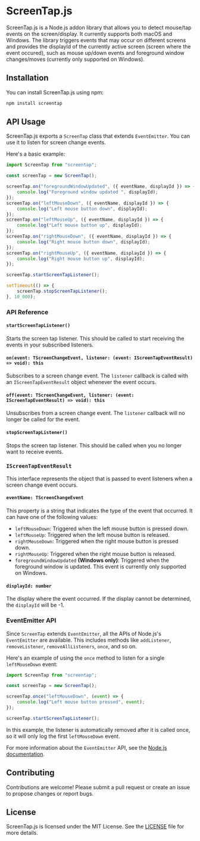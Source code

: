 # ScreenTap.js

ScreenTap.js is a Node.js addon library that allows you to detect mouse/tap events on the screen/display. It currently supports both macOS and Windows. The library triggers events that may occur on different screens and provides the displayId of the currently active screen (screen where the event occured), such as mouse up/down events and foreground window changes/moves (currently only supported on Windows).

## Installation

You can install ScreenTap.js using npm:

```bash
npm install screentap
```

## API Usage

ScreenTap.js exports a `ScreenTap` class that extends `EventEmitter`. You can use it to listen for screen change events.

Here's a basic example:

```javascript
import ScreenTap from "screentap";

const screenTap = new ScreenTap();

screenTap.on("foregroundWindowUpdated", ({ eventName, displayId }) => {
	console.log("Foreground window updated ", displayId);
});
screenTap.on("leftMouseDown", ({ eventName, displayId }) => {
	console.log("Left mouse button down", displayId);
});
screenTap.on("leftMouseUp", ({ eventName, displayId }) => {
	console.log("Left mouse button up", displayId);
});
screenTap.on("rightMouseDown", ({ eventName, displayId }) => {
	console.log("Right mouse button down", displayId);
});
screenTap.on("rightMouseUp", ({ eventName, displayId }) => {
	console.log("Right mouse button up", displayId);
});

screenTap.startScreenTapListener();

setTimeout(() => {
	screenTap.stopScreenTapListener();
}, 10_000);
```

### API Reference

#### `startScreenTapListener()`

Starts the screen tap listener. This should be called to start receiving the events in your subscribed listeners.

#### `on(event: TScreenChangeEvent, listener: (event: IScreenTapEventResult) => void): this`

Subscribes to a screen change event. The `listener` callback is called with an `IScreenTapEventResult` object whenever the event occurs.

#### `off(event: TScreenChangeEvent, listener: (event: IScreenTapEventResult) => void): this`

Unsubscribes from a screen change event. The `listener` callback will no longer be called for the event.

#### `stopScreenTapListener()`

Stops the screen tap listener. This should be called when you no longer want to receive events.

### `IScreenTapEventResult`

This interface represents the object that is passed to event listeners when a screen change event occurs.

#### `eventName: TScreenChangeEvent`

This property is a string that indicates the type of the event that occurred. It can have one of the following values:

- `leftMouseDown`: Triggered when the left mouse button is pressed down.
- `leftMouseUp`: Triggered when the left mouse button is released.
- `rightMouseDown`: Triggered when the right mouse button is pressed down.
- `rightMouseUp`: Triggered when the right mouse button is released.
- `foregroundWindowUpdated` **(Windows only)**: Triggered when the foreground window is updated. This event is currently only supported on Windows.

#### `displayId: number`

The display where the event occurred. If the display cannot be determined, the `displayId` will be -1.

### EventEmitter API

Since `ScreenTap` extends `EventEmitter`, all the APIs of Node.js's `EventEmitter` are available. This includes methods like `addListener`, `removeListener`, `removeAllListeners`, `once`, and so on.

Here's an example of using the `once` method to listen for a single `leftMouseDown` event:

```javascript
import ScreenTap from "screentap";

const screenTap = new ScreenTap();

screenTap.once("leftMouseDown", (event) => {
	console.log("Left mouse button pressed", event);
});

screenTap.startScreenTapListener();
```

In this example, the listener is automatically removed after it is called once, so it will only log the first `leftMouseDown` event.

For more information about the `EventEmitter` API, see the [Node.js documentation](https://nodejs.org/api/events.html).

## Contributing

Contributions are welcome! Please submit a pull request or create an issue to propose changes or report bugs.

## License

ScreenTap.js is licensed under the MIT License. See the [LICENSE](LICENSE) file for more details.
